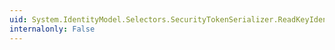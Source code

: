 ```yaml
---
uid: System.IdentityModel.Selectors.SecurityTokenSerializer.ReadKeyIdentifierCore(System.Xml.XmlReader)
internalonly: False
---
```

